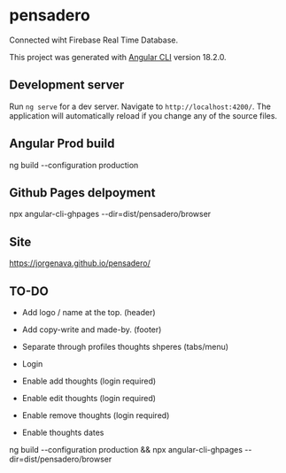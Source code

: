 # pensadero

Connected wiht Firebase Real Time Database.

This project was generated with [Angular CLI](https://github.com/angular/angular-cli) version 18.2.0.

## Development server

Run `ng serve` for a dev server. Navigate to `http://localhost:4200/`. The application will automatically reload if you change any of the source files.

## Angular Prod build
ng build --configuration production

## Github Pages delpoyment
npx angular-cli-ghpages --dir=dist/pensadero/browser

## Site
https://jorgenava.github.io/pensadero/

## TO-DO
- Add logo / name at the top. (header)
- Add copy-write and made-by. (footer)

- Separate through profiles thoughts shperes (tabs/menu)
- Login
- Enable add thoughts (login required)
- Enable edit thoughts (login required)
- Enable remove thoughts (login required)
- Enable thoughts dates

ng build --configuration production && npx angular-cli-ghpages --dir=dist/pensadero/browser
